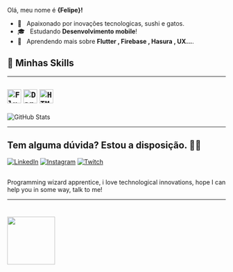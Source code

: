  Olá, meu nome é <strong>{Felipe}!</strong>

- 🧐 &nbsp; Apaixonado por inovações tecnologicas, sushi e gatos.
- 🎓 &nbsp; Estudando **Desenvolvimento mobile**!
- 🌱 &nbsp; Aprendendo mais sobre **Flutter , Firebase , Hasura , UX...**.


                                                        

## 🚀 Minhas Skills
----

<code><img height="32" src="https://img.shields.io/badge/Flutter-02569B?style=for-the-badge&logo=flutter&logoColor=white" alt="Flutter"/></code>
<code><img height="32" src="https://img.shields.io/badge/Dart-0175C2?style=for-the-badge&logo=dart&logoColor=white" alt="Dart"/></code>
<code><img height="32" src="https://img.shields.io/badge/HTML-239120?style=for-the-badge&logo=html5&logoColor=white" alt="HTML"/></code>
----





</div>

![GitHub Stats](https://github-readme-stats.vercel.app/api?username=felipelemostb&show_icons=true)


----
  
## Tem alguma dúvida? Estou a disposição. 👨‍💻

[![LinkedIn](https://img.shields.io/badge/LinkedIn-0077B5?style=for-the-badge&logo=linkedin&logoColor=white/)](https://www.linkedin.com/in/luizlemosvi/)
[![Instagram](https://img.shields.io/badge/Instagram-E4405F?style=for-the-badge&logo=instagram&logoColor=white/)](https://www.instagram.com/felipevitoriolemos/)
[![Twitch](https://img.shields.io/badge/Twitch-9146FF?style=for-the-badge&logo=twitch&logoColor=white/)](twitch.tv/impactante1/)
  
  

## 
 <div>  
 Programming wizard apprentice, i love technological innovations, hope I can help you in some way, talk to me!</div>

----

<div><img align ="left" src ="https://c.tenor.com/MYjwASLIcHEAAAAM/heart-cute.gif"width="110" height="" </div>

#
